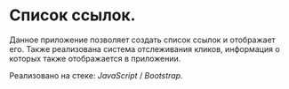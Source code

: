 # Список ссылок.

Данное приложение позволяет создать список ссылок и отображает его. Также реализована система отслеживания кликов, информация о которых также отображается в приложении.

Реализовано на стеке: *JavaScript* / *Bootstrap*.
